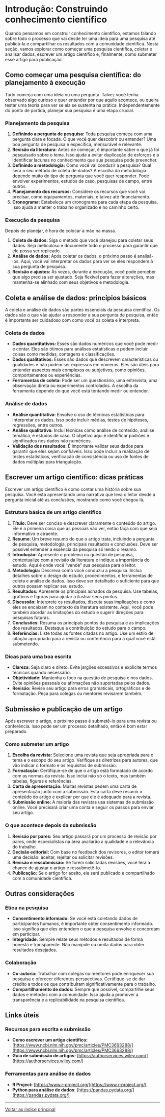 # Introdução: Construindo conhecimento científico

Quando pensamos em construir conhecimento científico, estamos falando sobre todo o processo que vai desde ter uma ideia para uma pesquisa até publicá-la e compartilhar os resultados com a comunidade científica. Nesta seção, vamos explorar como começar uma pesquisa científica, coletar e analisar dados, escrever um artigo científico e, finalmente, como submeter esse artigo para publicação.

## Como começar uma pesquisa científica: do planejamento à execução

Tudo começa com uma ideia ou uma pergunta. Talvez você tenha observado algo curioso e quer entender por que aquilo acontece, ou queira testar uma teoria para ver se ela se sustenta na prática. Independentemente do ponto de partida, planejar sua pesquisa é uma etapa crucial.

### Planejamento da pesquisa

1. **Definindo a pergunta de pesquisa:** Toda pesquisa começa com uma pergunta clara e focada. O que você quer descobrir ou entender? Uma boa pergunta de pesquisa é específica, mensurável e relevante.
2. **Revisão da literatura:** Antes de começar, é importante saber o que já foi pesquisado sobre o tema. Isso ajuda a evitar duplicação de esforços e a identificar lacunas no conhecimento que sua pesquisa pode preencher.
3. **Definindo a metodologia:** Como você vai conduzir a pesquisa? Qual será o seu método de coleta de dados? A escolha da metodologia depende muito do tipo de pergunta que você quer responder. Pode envolver experimentos, estudos de caso, pesquisas de campo, entre outros.
4. **Planejamento dos recursos:** Considere os recursos que você vai precisar, como equipamentos, materiais, e talvez até financiamento. 
5. **Cronograma:** Estabeleça um cronograma para cada etapa da pesquisa. Isso ajuda a manter o trabalho organizado e no caminho certo.

### Execução da pesquisa

Depois de planejar, é hora de colocar a mão na massa.

1. **Coleta de dados:** Siga o método que você planejou para coletar seus dados. Seja meticuloso e documente todo o processo para garantir que ele possa ser replicado.
2. **Análise de dados:** Após coletar os dados, o próximo passo é analisá-los. Aqui, você vai interpretar os dados para ver se eles respondem à sua pergunta de pesquisa.
3. **Revisão e ajustes:** Às vezes, durante a execução, você pode perceber que algo precisa ser ajustado. Seja flexível para fazer alterações, mas mantenha-se alinhado com seus objetivos e metodologia.

## Coleta e análise de dados: princípios básicos

A coleta e análise de dados são partes essenciais da pesquisa científica. Os dados são o que vão ajudar a responder à sua pergunta de pesquisa, então é importante ser cuidadoso com como você os coleta e interpreta.

### Coleta de dados

- **Dados quantitativos:** Esses são dados numéricos que você pode medir e contar. Eles são ótimos para análises estatísticas e podem incluir coisas como medidas, contagens e classificações.
- **Dados qualitativos:** Esses são dados que descrevem características ou qualidades e não podem ser expressos em números. Eles são úteis para entender aspectos mais complexos ou subjetivos, como opiniões, comportamentos ou experiências.
- **Ferramentas de coleta:** Pode ser um questionário, uma entrevista, uma observação direta ou experimentos controlados. A escolha da ferramenta depende do que você está tentando medir ou entender.

### Análise de dados

- **Análise quantitativa:** Envolve o uso de técnicas estatísticas para interpretar os dados. Isso pode incluir médias, testes de hipóteses, regressões, entre outros.
- **Análise qualitativa:** Inclui técnicas como análise de conteúdo, análise temática, e estudos de caso. O objetivo aqui é identificar padrões e significados nos dados não numéricos.
- **Validação dos resultados:** É importante validar seus dados para garantir que eles sejam confiáveis. Isso pode incluir a realização de testes estatísticos, verificação de consistência ou uso de fontes de dados múltiplas para triangulação.

## Escrever um artigo científico: dicas práticas

Escrever um artigo científico é como contar uma história sobre sua pesquisa. Você está apresentando uma narrativa que leva o leitor desde a pergunta inicial até as conclusões, mostrando como você chegou lá.

### Estrutura básica de um artigo científico

1. **Título:** Deve ser conciso e descrever claramente o conteúdo do artigo. Ele é a primeira coisa que as pessoas vão ver, então faça com que seja informativo e atraente.
2. **Resumo:** Um breve resumo do que o artigo trata, incluindo a pergunta de pesquisa, metodologia, principais resultados e conclusões. Deve ser possível entender a essência da pesquisa só lendo o resumo.
3. **Introdução:** Apresente o problema ou questão de pesquisa, contextualize com a revisão da literatura e indique a importância do estudo. Aqui é onde você "vende" sua pesquisa para o leitor.
4. **Metodologia:** Descreva como você conduziu a pesquisa. Inclua detalhes sobre o design do estudo, procedimentos, e ferramentas de coleta e análise de dados. Isso deve ser detalhado o suficiente para que outros possam replicar seu estudo.
5. **Resultados:** Apresente os principais achados da pesquisa. Use tabelas, gráficos e figuras para ajudar a ilustrar seus pontos.
6. **Discussão:** Interprete os resultados, discuta suas implicações e como eles se encaixam no contexto da literatura existente. Aqui, você pode também abordar as limitações do estudo e sugerir direções para pesquisas futuras.
7. **Conclusões:** Resuma os principais pontos da pesquisa e as implicações dos resultados. Destaque a contribuição do estudo para o campo.
8. **Referências:** Liste todas as fontes citadas no artigo. Use um estilo de citação apropriado para a revista ou conferência para a qual você está submetendo.

### Dicas para uma boa escrita

- **Clareza:** Seja claro e direto. Evite jargões excessivos e explicite termos técnicos quando necessário.
- **Objetividade:** Mantenha o foco na questão de pesquisa e nos dados. Evite opiniões pessoais ou afirmações não suportadas pelos dados.
- **Revisão:** Revise seu artigo para erros gramaticais, ortográficos e de formatação. Peça para colegas ou mentores revisarem também.

## Submissão e publicação de um artigo

Após escrever o artigo, o próximo passo é submetê-lo para uma revista ou conferência. Isso pode ser um processo detalhado, então é bom estar preparado.

### Como submeter um artigo

1. **Escolha da revista:** Selecione uma revista que seja apropriada para o tema e o escopo do seu artigo. Verifique as diretrizes para autores, que vão indicar o formato e os requisitos de submissão.
2. **Formatação:** Certifique-se de que o artigo está formatado de acordo com as normas da revista. Isso inclui não só o texto, mas também tabelas, figuras e referências.
3. **Carta de apresentação:** Muitas revistas pedem uma carta de apresentação junto com a submissão. Esta carta deve resumir o conteúdo do artigo e explicar por que ele é adequado para a revista.
4. **Submissão online:** A maioria das revistas usa sistemas de submissão online. Você precisará criar uma conta e seguir os passos para enviar seu artigo.

### O que acontece depois da submissão

1. **Revisão por pares:** Seu artigo passará por um processo de revisão por pares, onde especialistas na área avaliarão a qualidade e a relevância do trabalho.
2. **Decisão editorial:** Com base no feedback dos revisores, o editor tomará uma decisão: aceitar, rejeitar ou solicitar revisões.
3. **Revisão e ressubmissão:** Se forem solicitadas revisões, você terá a chance de ajustar o artigo e ressubmetê-lo.
4. **Publicação:** Se o artigo for aceito, ele será publicado e compartilhado com a comunidade científica.

## Outras considerações

### Ética na pesquisa

- **Consentimento informado:** Se você está coletando dados de participantes humanos, é importante obter consentimento informado. Isso significa que eles entendem o que a pesquisa envolve e concordam em participar.
- **Integridade:** Sempre relate seus métodos e resultados de forma honesta e transparente. Não manipule ou omita dados para obter resultados desejados.

### Colaboração

- **Co-autoria:** Trabalhar com colegas ou mentores pode enriquecer sua pesquisa e oferecer diferentes perspectivas. Certifique-se de dar crédito a todos os que contribuíram significativamente para o trabalho.
- **Compartilhamento de dados:** Sempre que possível, compartilhe seus dados e métodos com a comunidade. Isso ajuda a promover a transparência e a replicabilidade na pesquisa científica.

## Links úteis

### Recursos para escrita e submissão
- **Como escrever um artigo científico:** [https://www.ncbi.nlm.nih.gov/pmc/articles/PMC3663288/](https://www.ncbi.nlm.nih.gov/pmc/articles/PMC3663288/)
- **Guia de submissão de artigos:** [https://authorservices.wiley.com/](https://authorservices.wiley.com/)

### Ferramentas para análise de dados
- **R Project:** [https://www.r-project.org/](https://www.r-project.org/)
- **Python para análise de dados:** [https://pandas.pydata.org/](https://pandas.pydata.org/)

---

[Voltar ao índice principal](../index.md)